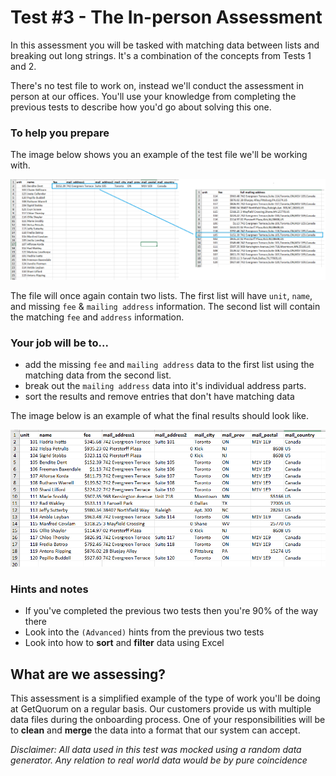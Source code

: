 # Test #3 - The In-person Assessment

In this assessment you will be tasked with matching data between lists and breaking out long strings. It's a combination of the concepts from Tests 1 and 2. 

There's no test file to work on, instead we'll conduct the assessment in person at our offices. You'll use your knowledge from completing the previous tests to describe how you'd go about solving this one.

### To help you prepare

The image below shows you an example of the test file we'll be working with.

![](test.png)

The file will once again contain two lists. The first list will have `unit`, `name`, and missing `fee` & `mailing address` information.  The second list will contain the matching `fee` and `address` information.

### Your job will be to...

- add the missing `fee` and `mailing address` data to the first list using the matching data from the second list. 
- break out the `mailing address` data into it's individual address parts.
- sort the results and remove entries that don't have matching data

The image below is an example of what the final results should look like.

![](results.png)

### Hints and notes

- If you've completed the previous two tests then you're 90% of the way there
- Look into the `(Advanced)` hints from the previous two tests
- Look into how to **sort** and **filter** data using Excel

## What are we assessing?

This assessment is a simplified example of the type of work you'll be doing at GetQuorum on a regular basis. Our customers provide us with multiple data files during the onboarding process. One of your responsibilities will be to **clean** and **merge** the data into a format that our system can accept.

_Disclaimer: All data used in this test was mocked using a random data generator. Any relation to real world data would be by pure coincidence_
